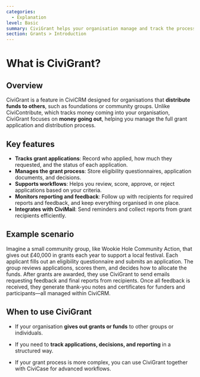 ```yaml
---
categories:
  - Explanation
level: Basic
summary: CiviGrant helps your organisation manage and track the process of giving out grants, including applications, approvals, and reporting.
section: Grants > Introduction
---
```


# What is CiviGrant?

## Overview

CiviGrant is a feature in CiviCRM designed for organisations that **distribute funds to others**, such as foundations or community groups. Unlike CiviContribute, which tracks money coming into your organisation, CiviGrant focuses on **money going out**, helping you manage the full grant application and distribution process.

## Key features

- **Tracks grant applications**: Record who applied, how much they requested, and the status of each application.
- **Manages the grant process**: Store eligibility questionnaires, application documents, and decisions.
- **Supports workflows**: Helps you review, score, approve, or reject applications based on your criteria.
- **Monitors reporting and feedback**: Follow up with recipients for required reports and feedback, and keep everything organised in one place.
- **Integrates with CiviMail**: Send reminders and collect reports from grant recipients efficiently.

## Example scenario

Imagine a small community group, like Wookie Hole Community Action, that gives out £40,000 in grants each year to support a local festival. Each applicant fills out an eligibility questionnaire and submits an application. The group reviews applications, scores them, and decides how to allocate the funds. After grants are awarded, they use CiviGrant to send emails requesting feedback and final reports from recipients. Once all feedback is received, they generate thank-you notes and certificates for funders and participants—all managed within CiviCRM.

## When to use CiviGrant

- If your organisation **gives out grants or funds** to other groups or individuals.

- If you need to **track applications, decisions, and reporting** in a structured way.

- If your grant process is more complex, you can use CiviGrant together with CiviCase for advanced workflows.

<!--
Source: https://docs.civicrm.org/user/en/latest/grants/what
-is-civigrant/ -->

<!--
This page is best classified as an Explanation, as it provides background, context, and conceptual understanding of what CiviGrant is and when to use it, rather than step
-by-step instructions or exhaustive technical details[2][3][4]. For users new to CiviCRM or grants management, this gives essential orientation before diving into guides or tutorials. -->
